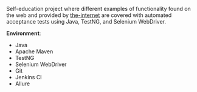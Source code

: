 Self-education project where different examples of functionality found on the web and provided by [the-internet](https://github.com/tourdedave/the-internet) are covered with automated acceptance tests using Java, TestNG, and Selenium WebDriver.

**Environment**:
* Java
* Apache Maven
* TestNG
* Selenium WebDriver
* Git
* Jenkins CI
* Allure
